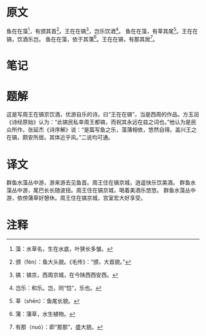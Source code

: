 # 原文
鱼在在藻[^1]，有颁其首[^2]。王在在镐[^3]，岂乐饮酒[^4]。
鱼在在藻，有莘其尾[^5]。王在在镐，饮酒乐岂。
鱼在在藻，依于其蒲[^6]。王在在镐，有那其居[^7]。
# 笔记

# 题解
这是写周王在镐京饮酒，优游自乐的诗。曰“王在在镐”，当是西周的作品。方玉润《诗经原始》认为：“此镐民私幸周王都镐，而祝其永远在兹之词也。”他认为是民众所作。张延杰《诗序解》说：“是篇写鱼之乐，藻蒲相依，悠然自得。盖兴王之在镐，颇安所居。其体近乎风。”二说均可通。
# 译文
群鱼水藻丛中游，游来游去见鱼首。周王住在镐京城，逍遥快乐饮美酒。
群鱼水藻丛中游，尾巴长长随波扭。周王住在镐京城，喝着美酒乐悠悠。
群鱼水藻丛中游，依傍蒲草好憩休。周王住在镐京城，宫室宏大好享受。
# 注释

[^1]: 藻：水草名，生在水底，叶狭长多皱。
[^2]: 颁（fén）：鱼大头貌。《毛传》：“颁，大首貌。”
[^3]: 镐：镐京，西周京城，在今陕西西安西。
[^4]: 岂乐：和乐。岂，同“恺”，乐也。
[^5]: 莘（shēn）：鱼尾长貌。
[^6]: 蒲：蒲草，水生植物。
[^7]: 有那（nuó）：即“那那”，盛大貌。